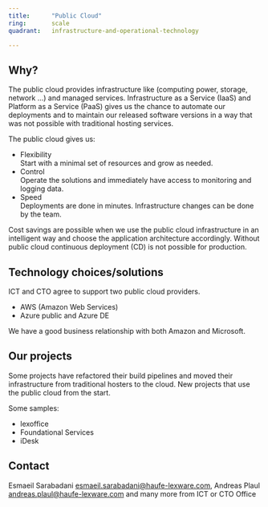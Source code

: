 ```yaml
---
title:      "Public Cloud"
ring:       scale
quadrant:   infrastructure-and-operational-technology

---
```


## Why? ##

The public cloud provides infrastructure like (computing power, storage, network ...) and managed services.
Infrastructure as a Service (IaaS) and Platform as a Service (PaaS) gives us the chance to automate our deployments and to maintain our released software versions in a way that was not possible with traditional hosting services.

The public cloud gives us:

- Flexibility   
  Start with a minimal set of resources and grow as needed.
- Control   
  Operate the solutions and immediately have access to monitoring and logging data.
- Speed   
  Deployments are done in minutes. Infrastructure changes can be done by the team.

Cost savings are possible when we use the public cloud infrastructure in an intelligent way and choose the application architecture accordingly.
Without public cloud continuous deployment (CD) is not possible for production.

## Technology choices/solutions ##

ICT and CTO agree to support two public cloud providers.

- AWS (Amazon Web Services)
- Azure public and Azure DE

We have a good business relationship with both Amazon and Microsoft.

## Our projects ##

Some projects have refactored their build pipelines and moved their infrastructure from traditional hosters to the cloud.
New projects that use the public cloud from the start.

<!-- @sarabadanie Maybe it's a good idea to say which ones are lift and shift and which are native? -->

Some samples:
- lexoffice
- Foundational Services
- iDesk

## Contact ##

Esmaeil Sarabadani <esmaeil.sarabadani@haufe-lexware.com>, Andreas Plaul <andreas.plaul@haufe-lexware.com> and many more from ICT or CTO Office

